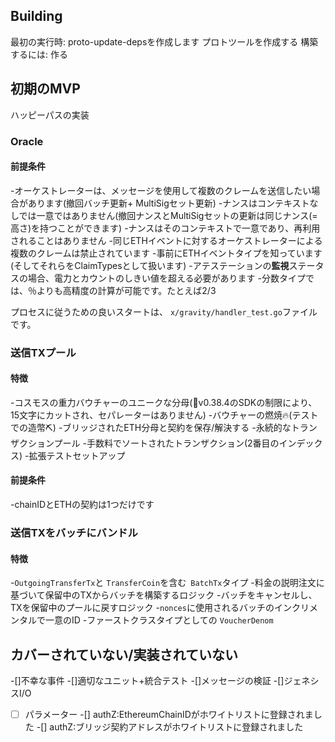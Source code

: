 ## Building

最初の実行時:
proto-update-depsを作成します
プロトツールを作成する
構築するには:
作る

## 初期のMVP

ハッピーパスの実装

### Oracle

#### 前提条件

-オーケストレーターは、メッセージを使用して複数のクレームを送信したい場合があります(撤回バッチ更新+ MultiSigセット更新)
-ナンスはコンテキストなしでは一意ではありません(撤回ナンスとMultiSigセットの更新は同じナンス(=高さ)を持つことができます)
-ナンスはそのコンテキストで一意であり、再利用されることはありません
-同じETHイベントに対するオーケストレーターによる複数のクレームは禁止されています
-事前にETHイベントタイプを知っています(そしてそれらをClaimTypesとして扱います)
-アテステーションの**監視**ステータスの場合、電力とカウントのしきい値を超える必要があります
-分数タイプでは、％よりも高精度の計算が可能です。たとえば2/3

プロセスに従うための良いスタートは、 `x/gravity/handler_test.go`ファイルです。

### 送信TXプール

#### 特徴

-コスモスの重力バウチャーのユニークな分母(🚧v0.38.4のSDKの制限により、15文字にカットされ、セパレーターはありません)
-バウチャーの燃焼🔥(テストでの造幣⛏️)
-ブリッジされたETH分母と契約を保存/解決する
-永続的なトランザクションプール
-手数料でソートされたトランザクション(2番目のインデックス)
-拡張テストセットアップ

#### 前提条件

-chainIDとETHの契約は1つだけです

### 送信TXをバッチにバンドル

#### 特徴

-`OutgoingTransferTx`と `TransferCoin`を含む` BatchTx`タイプ
-料金の説明注文に基づいて保留中のTXからバッチを構築するロジック
-バッチをキャンセルし、TXを保留中のプールに戻すロジック
-`nonces`に使用されるバッチのインクリメンタルで一意のID
-ファーストクラスタイプとしての `VoucherDenom`

## カバーされていない/実装されていない

-[]不幸な事件
-[]適切なユニット+統合テスト
-[]メッセージの検証
-[]ジェネシスI/O
- [ ] パラメーター
-[] authZ:EthereumChainIDがホワイトリストに登録されました
-[] authZ:ブリッジ契約アドレスがホワイトリストに登録されました